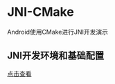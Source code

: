 # JNI-CMake

Android使用CMake进行JNI开发演示

## JNI开发环境和基础配置

[点击查看](https://github.com/xuexiangjys/JNI-CMake/blob/master/PREPARE_ENVIRONMENT.md)